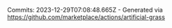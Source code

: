 Commits: 2023-12-29T07:08:48.665Z - Generated via https://github.com/marketplace/actions/artificial-grass
<br>
